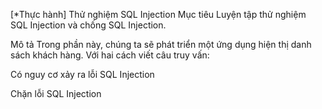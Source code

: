 [*Thực hành] Thử nghiệm SQL Injection
Mục tiêu
Luyện tập thử nghiệm SQL Injection và chống SQL Injection.

Mô tả
Trong phần này, chúng ta sẽ phát triển một ứng dụng hiện thị danh sách khách hàng. Với hai cách viết câu truy vấn:

Có nguy cơ xảy ra lỗi SQL Injection

Chặn lỗi SQL Injection